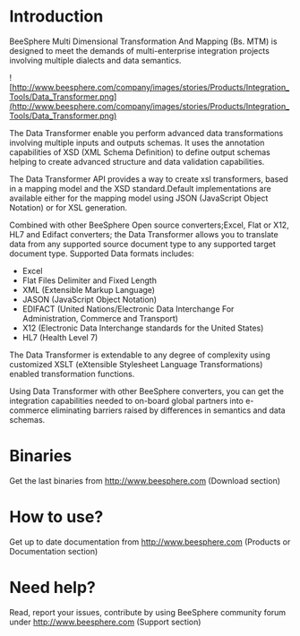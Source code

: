 # Introduction #

BeeSphere Multi Dimensional Transformation And Mapping (Bs. MTM) is designed to meet the demands of multi-enterprise integration projects involving multiple dialects and data semantics.

![http://www.beesphere.com/company/images/stories/Products/Integration_Tools/Data_Transformer.png](http://www.beesphere.com/company/images/stories/Products/Integration_Tools/Data_Transformer.png)

The Data Transformer enable you perform advanced data transformations involving multiple inputs and outputs schemas. It uses the annotation capabilities of XSD (XML Schema Definition) to define output schemas helping to create advanced structure and data validation capabilities.

The Data Transformer API provides a way to create xsl transformers, based in a mapping model and the XSD standard.Default implementations are available either for the mapping model using JSON (JavaScript Object Notation) or for XSL generation.

Combined with other BeeSphere Open source converters;Excel, Flat or X12, HL7 and Edifact converters; the Data Transformer allows you to translate data from any supported source document type to any supported target document type. Supported Data formats includes:

  * Excel
  * Flat Files Delimiter and Fixed Length
  * XML (Extensible Markup Language)
  * JASON (JavaScript Object Notation)
  * EDIFACT (United Nations/Electronic Data Interchange For Administration, Commerce and Transport)
  * X12 (Electronic Data Interchange standards for the United States)
  * HL7 (Health Level 7)

The Data Transformer is extendable to any degree of complexity using customized XSLT (eXtensible Stylesheet Language Transformations) enabled transformation functions.

Using Data Transformer with other BeeSphere converters, you can get the integration capabilities needed to on-board global partners into e-commerce eliminating barriers raised by differences in semantics and data schemas.
# Binaries #

Get the last binaries from http://www.beesphere.com  (Download section)

# How to use? #

Get up to date documentation from http://www.beesphere.com  (Products or Documentation section)

# Need help? #

Read, report your issues, contribute by using BeeSphere community forum under http://www.beesphere.com (Support section)
